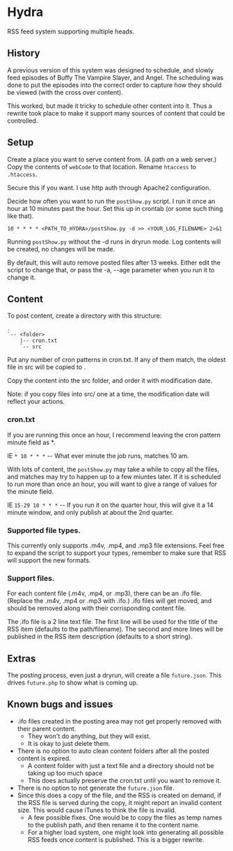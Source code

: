 # Hydra
RSS feed system supporting multiple heads.

## History
A previous version of this system was designed to schedule, and slowly feed episodes of Buffy The Vampire Slayer, and Angel.
The scheduling was done to put the episodes into the correct order to capture how they should be viewed (with the cross over content).

This worked, but made it tricky to schedule other content into it.
Thus a rewrite took place to make it support many sources of content that could be controlled.

## Setup
Create a place you want to serve content from.
(A path on a web server.)
Copy the contents of ```webCode``` to that location.
Rename ```htaccess``` to ```.htaccess```.

Secure this if you want.
I use http auth through Apache2 configuration.

Decide how often you want to run the ```postShow.py``` script.
I run it once an hour at 10 minutes past the hour.
Set this up in crontab (or some such thing like that).

```10 * * * * <PATH_TO_HYDRA>/postShow.py -d >> <YOUR_LOG_FILENAME> 2>&1```

Running ```postShow.py``` without the -d runs in dryrun mode.
Log contents will be created, no changes will be made.

By default, this will auto remove posted files after 13 weeks.
Either edit the script to change that, or pass the -a, --age parameter when you run it to change it.

## Content
To post content, create a directory with this structure:

```
.
`-- <folder>
	|-- cron.txt
	`-- src
```

Put any number of cron patterns in cron.txt.
If any of them match, the oldest file in src will be copied to <folder>.

Copy the content into the src folder, and order it with modification date.

Note: if you copy files into src/ one at a time, the modification date will reflect your actions.

### cron.txt
If you are running this once an hour, I recommend leaving the cron pattern minute field as *.

IE ```* 10 * * *```  -- What ever minute the job runs, matches 10 am.

With lots of content, the ```postShow.py``` may take a while to copy all the files, and matches may try to happen up to a few miuntes later.
If it is scheduled to run more than once an hour, you will want to give a range of values for the minute field.

IE ```15-29 10 * * *``` -- If you run it on the quarter hour, this will give it a 14 minute window, and only publish at about the 2nd quarter.

### Supported file types.
This currently only supports .m4v, .mp4, and .mp3 file extensions.
Feel free to expand the script to support your types, remember to make sure that RSS will support the new formats.

### Support files.
For each content file (.m4v, .mp4, or .mp3), there can be an .ifo file.
(Replace the .m4v, .mp4 or .mp3 with .ifo.)
.ifo files will get moved, and should be removed along with their corrisponding content file.

The .ifo file is a 2 line text file.
The first line will be used for the title of the RSS item (defaults to the path/filename).
The second and more lines will be published in the RSS item description (defaults to a short string).

## Extras
The posting process, even just a dryrun, will create a file ```future.json```.
This drives ```future.php``` to show what is coming up.

## Known bugs and issues
* .ifo files created in the posting area may not get properly removed with their parent content.
	- They won't do anything, but they will exist.
	- It is okay to just delete them.
* There is no option to auto clean content folders after all the posted content is expired.
	- A content folder with just a text file and a directory should not be taking up too much space
	- This does actually preserve the cron.txt until you want to remove it.
* There is no option to not generate the ```future.json``` file.
* Since this does a copy of the file, and the RSS is created on demand, if the RSS file is served during the copy, it might report an invalid content size.  This would cause iTunes to think the file is invalid.
	- A few possible fixes. One would be to copy the files as temp names to the publish path, and then rename it to the content name.
	- For a higher load system, one might look into generating all possible RSS feeds once content is published.  This is a bigger rewrite.


